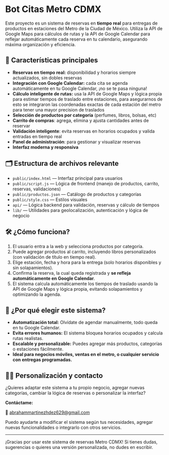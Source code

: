 # Bot Citas Metro CDMX

Este proyecto es un sistema de reservas en **tiempo real** para entregas de productos en estaciones del Metro de la Ciudad de México. Utiliza la API de Google Maps para cálculos de rutas y la API de Google Calendar para reflejar automáticamente cada reserva en tu calendario, asegurando máxima organización y eficiencia.

## 🚀 Características principales

- **Reservas en tiempo real:** disponibilidad y horarios siempre actualizados, sin dobles reservas
- **Integración con Google Calendar:** cada cita se agenda automáticamente en tu Google Calendar, ¡no se te pasa ninguna!
- **Cálculo inteligente de rutas:** usa la API de Google Maps y lógica propia para estimar tiempos de traslado entre estaciones, para asegurarnos de esto se integraron las coordenadas exactas de cada estación del metro para tener una mayor precision de traslados
- **Selección de productos por categoría** (perfumes, libros, bolsas, etc)
- **Carrito de compras**: agrega, elimina y ajusta cantidades antes de reservar
- **Validación inteligente**: evita reservas en horarios ocupados y valida entradas en tiempo real
- **Panel de administración**: para gestionar y visualizar reservas
- **Interfaz moderna y responsiva**

## 🗂️ Estructura de archivos relevante

- `public/index.html` — Interfaz principal para usuarios
- `public/script.js` — Lógica de frontend (manejo de productos, carrito, reservas, validaciones)
- `public/productos.json` — Catálogo de productos y categorías
- `public/style.css` — Estilos visuales
- `api/` — Lógica backend para validación, reservas y cálculo de tiempos
- `lib/` — Utilidades para geolocalización, autenticación y lógica de negocio

## 🛠️ ¿Cómo funciona?

1. El usuario entra a la web y selecciona productos por categoría.
2. Puede agregar productos al carrito, incluyendo libros personalizados (con validación de título en tiempo real).
3. Elige estación, fecha y hora para la entrega (solo horarios disponibles y sin solapamientos).
4. Confirma la reserva, la cual queda registrada y **se refleja automáticamente en Google Calendar**.
5. El sistema calcula automáticamente los tiempos de traslado usando la API de Google Maps y lógica propia, evitando solapamientos y optimizando la agenda.

## 🌟 ¿Por qué elegir este sistema?

- **Automatización total:** Olvídate de agendar manualmente, todo queda en tu Google Calendar.
- **Evita errores humanos:** El sistema bloquea horarios ocupados y calcula rutas realistas.
- **Escalable y personalizable:** Puedes agregar más productos, categorías o estaciones fácilmente.
- **Ideal para negocios móviles, ventas en el metro, o cualquier servicio con entregas programadas.**

## 👨‍💻 Personalización y contacto

¿Quieres adaptar este sistema a tu propio negocio, agregar nuevas categorías, cambiar la lógica de reservas o personalizar la interfaz?

**Contáctame:**

📧 abrahammartinezhdez629@gmail.com

Puedo ayudarte a modificar el sistema según tus necesidades, agregar nuevas funcionalidades o integrarlo con otros servicios.

---

¡Gracias por usar este sistema de reservas Metro CDMX! Si tienes dudas, sugerencias o quieres una versión personalizada, no dudes en escribir. 

